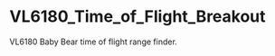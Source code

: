 VL6180_Time_of_Flight_Breakout
==============================

VL6180 Baby Bear time of flight range finder.

